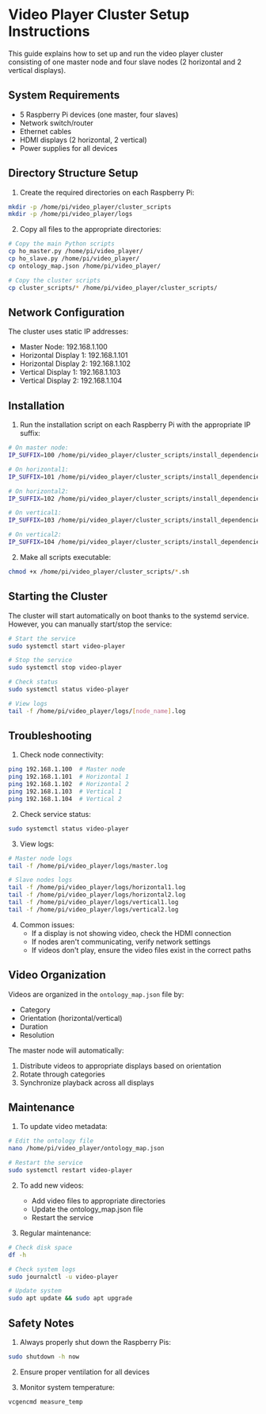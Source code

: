 # Video Player Cluster Setup Instructions

This guide explains how to set up and run the video player cluster consisting of one master node and four slave nodes (2 horizontal and 2 vertical displays).

## System Requirements

- 5 Raspberry Pi devices (one master, four slaves)
- Network switch/router
- Ethernet cables
- HDMI displays (2 horizontal, 2 vertical)
- Power supplies for all devices

## Directory Structure Setup

1. Create the required directories on each Raspberry Pi:
```bash
mkdir -p /home/pi/video_player/cluster_scripts
mkdir -p /home/pi/video_player/logs
```

2. Copy all files to the appropriate directories:
```bash
# Copy the main Python scripts
cp ho_master.py /home/pi/video_player/
cp ho_slave.py /home/pi/video_player/
cp ontology_map.json /home/pi/video_player/

# Copy the cluster scripts
cp cluster_scripts/* /home/pi/video_player/cluster_scripts/
```

## Network Configuration

The cluster uses static IP addresses:
- Master Node: 192.168.1.100
- Horizontal Display 1: 192.168.1.101
- Horizontal Display 2: 192.168.1.102
- Vertical Display 1: 192.168.1.103
- Vertical Display 2: 192.168.1.104

## Installation

1. Run the installation script on each Raspberry Pi with the appropriate IP suffix:

```bash
# On master node:
IP_SUFFIX=100 /home/pi/video_player/cluster_scripts/install_dependencies.sh

# On horizontal1:
IP_SUFFIX=101 /home/pi/video_player/cluster_scripts/install_dependencies.sh

# On horizontal2:
IP_SUFFIX=102 /home/pi/video_player/cluster_scripts/install_dependencies.sh

# On vertical1:
IP_SUFFIX=103 /home/pi/video_player/cluster_scripts/install_dependencies.sh

# On vertical2:
IP_SUFFIX=104 /home/pi/video_player/cluster_scripts/install_dependencies.sh
```

2. Make all scripts executable:
```bash
chmod +x /home/pi/video_player/cluster_scripts/*.sh
```

## Starting the Cluster

The cluster will start automatically on boot thanks to the systemd service. However, you can manually start/stop the service:

```bash
# Start the service
sudo systemctl start video-player

# Stop the service
sudo systemctl stop video-player

# Check status
sudo systemctl status video-player

# View logs
tail -f /home/pi/video_player/logs/[node_name].log
```

## Troubleshooting

1. Check node connectivity:
```bash
ping 192.168.1.100  # Master node
ping 192.168.1.101  # Horizontal 1
ping 192.168.1.102  # Horizontal 2
ping 192.168.1.103  # Vertical 1
ping 192.168.1.104  # Vertical 2
```

2. Check service status:
```bash
sudo systemctl status video-player
```

3. View logs:
```bash
# Master node logs
tail -f /home/pi/video_player/logs/master.log

# Slave nodes logs
tail -f /home/pi/video_player/logs/horizontal1.log
tail -f /home/pi/video_player/logs/horizontal2.log
tail -f /home/pi/video_player/logs/vertical1.log
tail -f /home/pi/video_player/logs/vertical2.log
```

4. Common issues:
   - If a display is not showing video, check the HDMI connection
   - If nodes aren't communicating, verify network settings
   - If videos don't play, ensure the video files exist in the correct paths

## Video Organization

Videos are organized in the `ontology_map.json` file by:
- Category
- Orientation (horizontal/vertical)
- Duration
- Resolution

The master node will automatically:
1. Distribute videos to appropriate displays based on orientation
2. Rotate through categories
3. Synchronize playback across all displays

## Maintenance

1. To update video metadata:
```bash
# Edit the ontology file
nano /home/pi/video_player/ontology_map.json

# Restart the service
sudo systemctl restart video-player
```

2. To add new videos:
   - Add video files to appropriate directories
   - Update the ontology_map.json file
   - Restart the service

3. Regular maintenance:
```bash
# Check disk space
df -h

# Check system logs
sudo journalctl -u video-player

# Update system
sudo apt update && sudo apt upgrade
```

## Safety Notes

1. Always properly shut down the Raspberry Pis:
```bash
sudo shutdown -h now
```

2. Ensure proper ventilation for all devices

3. Monitor system temperature:
```bash
vcgencmd measure_temp
```